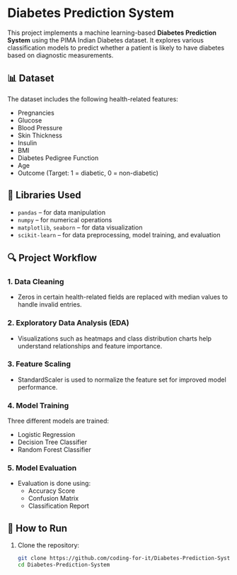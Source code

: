 ﻿# Diabetes Prediction System

This project implements a machine learning-based **Diabetes Prediction System** using the PIMA Indian Diabetes dataset. It explores various classification models to predict whether a patient is likely to have diabetes based on diagnostic measurements.

## 📊 Dataset

The dataset includes the following health-related features:
- Pregnancies
- Glucose
- Blood Pressure
- Skin Thickness
- Insulin
- BMI
- Diabetes Pedigree Function
- Age
- Outcome (Target: 1 = diabetic, 0 = non-diabetic)

## 🧰 Libraries Used

- `pandas` – for data manipulation
- `numpy` – for numerical operations
- `matplotlib`, `seaborn` – for data visualization
- `scikit-learn` – for data preprocessing, model training, and evaluation

## 🔍 Project Workflow

### 1. Data Cleaning
- Zeros in certain health-related fields are replaced with median values to handle invalid entries.

### 2. Exploratory Data Analysis (EDA)
- Visualizations such as heatmaps and class distribution charts help understand relationships and feature importance.

### 3. Feature Scaling
- StandardScaler is used to normalize the feature set for improved model performance.

### 4. Model Training
Three different models are trained:
- Logistic Regression
- Decision Tree Classifier
- Random Forest Classifier

### 5. Model Evaluation
- Evaluation is done using:
  - Accuracy Score
  - Confusion Matrix
  - Classification Report

## 🧪 How to Run

1. Clone the repository:
   ```bash
   git clone https://github.com/coding-for-it/Diabetes-Prediction-System.git
   cd Diabetes-Prediction-System

